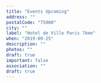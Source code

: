 ```yaml
---
title: "Events Upcoming"
address: ""
postalCode: "75000"
city: ""
label: "Hotel de Ville Paris 7ème"
when: "2019-09-25"
description: ""
photos: ""
draft: true
important: false
association: ""
draft: true
---
```


